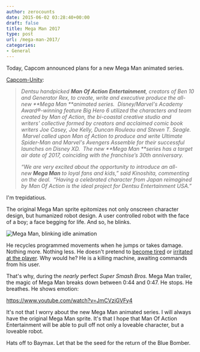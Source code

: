 ```yaml
---
author: zerocounts
date: 2015-06-02 03:28:40+00:00
draft: false
title: Mega Man 2017
type: post
url: /mega-man-2017/
categories:
- General
---
```


Today, Capcom announced plans for a new Mega Man animated series.

[Capcom-Unity](http://www.capcom-unity.com/brelston/blog/2015/06/02/mega-man-animated-series-coming-in-2017):

> _Dentsu handpicked **Man Of Action Entertainment**, creators of Ben 10 and Generator Rex, to create, write and executive produce the all-new **Mega Man **animated series.  Disney/Marvel's Academy Award®-winning feature Big Hero 6 utilized the characters and team created by Man of Action, the bi-coastal creative studio and writers' collective formed by creators and acclaimed comic book writers Joe Casey, Joe Kelly, Duncan Rouleau and Steven T. Seagle.  Marvel called upon Man of Action to produce and write Ultimate Spider-Man and Marvel's Avengers Assemble for their successful launches on Disney XD.  The new **Mega Man **series has a target air date of 2017, coinciding with the franchise’s 30th anniversary._
>
> _“We are very excited about the opportunity to introduce an all-new **Mega Man** to loyal fans and kids,” said Kinoshita, commenting on the deal.  “Having a celebrated character from Japan reimagined by Man Of Action is the ideal project for Dentsu Entertainment USA.”_

I'm trepidatious.

The original Mega Man sprite epitomizes not only onscreen character design, but humanized robot design. A user controlled robot with the face of a boy; a face begging for life. And so, he blinks.

![Mega Man, blinking idle animation](/mega-man-idle-blink.gif)

He recycles programmed movements when he jumps or takes damage. Nothing more. Nothing less. He doesn't pretend to [become tired](http://media.giphy.com/media/DMNwEOCIHouzu/giphy.gif) or [irritated at the player](http://static1.wikia.nocookie.net/__cb20120217003906/mlp/images/1/13/Sonic_waiting.gif). Why would he? He is a killing machine, awaiting commands from his user.

That's why, during the _nearly_ perfect _Super Smash Bros._ Mega Man trailer, the magic of Mega Man breaks down between 0:44 and 0:47. He stops. He breathes. He shows emotion:

<https://www.youtube.com/watch?v=JmCVzjGVFy4>

It's not that I worry about the new Mega Man animated series. I will always have the original Mega Man sprite. It's that I hope that Man Of Action Entertainment will be able to pull off not only a loveable character, but a loveable robot.

Hats off to Baymax. Let that be the seed for the return of the Blue Bomber.
